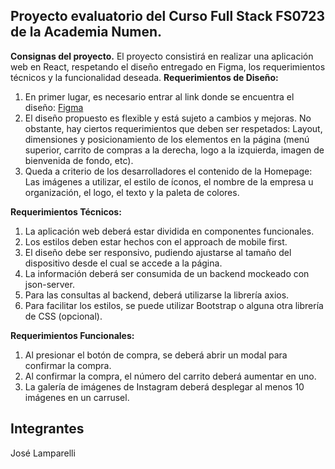 ## **Proyecto evaluatorio del Curso Full Stack FS0723 de la Academia Numen.**

**Consignas del proyecto.**
El proyecto consistirá en realizar una aplicación web en React, respetando el diseño entregado en Figma, los requerimientos técnicos y la funcionalidad deseada. 
**Requerimientos de Diseño:** 
1. En primer lugar, es necesario entrar al link donde se encuentra el diseño: [Figma](https://www.figma.com/file/ptZy1a106K1UbSFh1O4v93/Food-store-template-(Community)?node-id=0%3A1) 
2. El diseño propuesto es flexible y está sujeto a cambios y mejoras. No obstante, hay ciertos requerimientos que deben ser respetados: 
Layout, dimensiones y posicionamiento de los elementos en la página (menú superior, carrito de compras a la derecha, logo a la izquierda, imagen de bienvenida de fondo, etc). 
3. Queda a criterio de los desarrolladores el contenido de la Homepage:
Las imágenes a utilizar, el estilo de íconos, el nombre de la empresa u organización, el logo, el texto y la paleta de colores. 

**Requerimientos Técnicos:** 
1. La aplicación web deberá estar dividida en componentes funcionales. 
2. Los estilos deben estar hechos con el approach de mobile first. 
3. El diseño debe ser responsivo, pudiendo ajustarse al tamaño del dispositivo desde el cual se accede a la página. 
4. La información deberá ser consumida de un backend mockeado con json-server. 
5. Para las consultas al backend, deberá utilizarse la librería axios. 
6. Para facilitar los estilos, se puede utilizar Bootstrap o alguna otra librería de CSS (opcional). 

**Requerimientos Funcionales:** 
1. Al presionar el botón de compra, se deberá abrir un modal para confirmar la compra. 
2. Al confirmar la compra, el número del carrito deberá aumentar en uno.
3. La galería de imágenes de Instagram deberá desplegar al menos 10 imágenes en un carrusel.

## **Integrantes**
José Lamparelli
